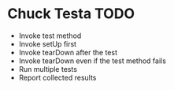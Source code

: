 # Chuck Testa TODO


* Invoke test method
* Invoke setUp first
* Invoke tearDown after the test
* Invoke tearDown even if the test method fails
* Run multiple tests
* Report collected results
